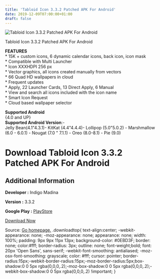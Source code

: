 ```yaml
---
title: 'Tabloid Icon 3.3.2 Patched APK For Android'
date: 2019-12-09T07:00:00+01:00
draft: false
---
```


![Tabloid Icon 3.3.2 Patched APK For Android](https://i0.wp.com/apkhome.net/wp-content/uploads/2019/11/Tabloid-Icon-3.3.2-Patched.png "Tabloid Icon 3.3.2 Patched APK For Android")

  

Tabloid Icon 3.3.2 Patched APK For Android

**FEATURES**  
\* 15K + custom icons, 6 dynamic calendar icons, back icon, icon mask  
\* Compatible with Multi Launcher  
\* Icon XXXHDPI 256 px  
\* Vector graphics, all icons created manually from vectors  
\* 66 Quad HD wallpapers in cloud  
\* Frequent updates  
\* Apply, 22 Launcher Cards, 13 Direct Apply, 6 Manual  
\* View and search all icons included with the icon name  
\* Smart Icon Request  
\* Cloud based wallpaper selector

**Supported Android**  
{4.0 and UP}  
**Supported Android Version**:-  
Jelly Bean(4.1"4.3.1)- KitKat (4.4"4.4.4)- Lollipop (5.0"5.0.2) - Marshmallow (6.0 - 6.0.1) - Nougat (7.0 " 7.1.1) - Oreo (8.0-8.1) - Pie (9.0)

Download Tabloid Icon 3.3.2 Patched APK For Android
===================================================

Additional Information
----------------------

**Developer :** Indigo Madina

**Version :** 3.3.2

**Google Play :** [PlayStore](https://play.google.com/store/apps/details?id=com.indigomadina.tabloid)

  

[Download Now](https://store4app.co/post/tabloid-icon-3-3-2-patched-apk-for-android_1574940079)

  
Source: [Go homepage.](https://store4app.co/post/tabloid-icon-3-3-2-patched-apk-for-android_1574940079) .downloadtop{ text-align:center; -webkit-appearance: none; -moz-appearance: none; appearance: none; width: 100%; padding: 9px 9px 11px 13px; background-color: #0EBD3F; border: none; color:#fff; border-radius: 3px; outline: none; font-weight;bold; font: 20px 'Open Sans', sans-serif; -webkit-font-smoothing: antialiased; -moz-osx-font-smoothing: grayscale; color: #fff; cursor: pointer; border-radius:15px;-webkit-border-radius:15px;-moz-border-radius:5px;box-shadow:0 0 5px rgba(0,0,0,.2);-moz-box-shadow:0 0 5px rgba(0,0,0,.2);-webkit-box-shadow:0 0 5px rgba(0,0,0,.2) !important; }